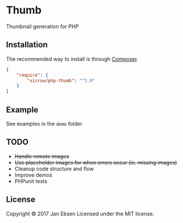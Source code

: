 # Thumb
Thumbnail generation for PHP

## Installation
The recommended way to install is through [Composer](https://getcomposer.org/).
```JSON
{
    "require": {
        "xicrow/php-thumb": "^1.0"
    }
}
```

## Example
See examples in the `demo` folder

## TODO
- ~~Handle remote images~~
- ~~Use placeholder images for when errors occur (ie. missing images)~~
- Cleanup code structure and flow
- Improve demos
- PHPunit tests

## License
Copyright &copy; 2017 Jan Ebsen
Licensed under the MIT license.

